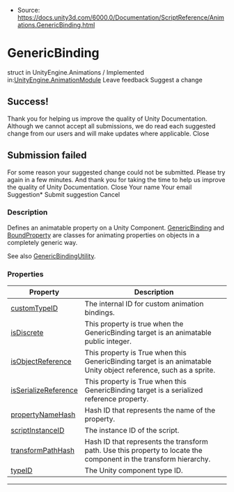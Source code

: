* Source: https://docs.unity3d.com/6000.0/Documentation/ScriptReference/Animations.GenericBinding.html

# GenericBinding
struct in UnityEngine.Animations
/
Implemented in:[UnityEngine.AnimationModule](https://docs.unity3d.com/6000.0/Documentation/ScriptReference/UnityEngine.AnimationModule.html)
Leave feedback
Suggest a change
## Success!
Thank you for helping us improve the quality of Unity Documentation. Although we cannot accept all submissions, we do read each suggested change from our users and will make updates where applicable.
Close
## Submission failed
For some reason your suggested change could not be submitted. Please <a>try again</a> in a few minutes. And thank you for taking the time to help us improve the quality of Unity Documentation.
Close
Your name Your email Suggestion* Submit suggestion
Cancel
### Description
Defines an animatable property on a Unity Component.
[GenericBinding](https://docs.unity3d.com/6000.0/Documentation/ScriptReference/Animations.GenericBinding.html) and [BoundProperty](https://docs.unity3d.com/6000.0/Documentation/ScriptReference/Animations.BoundProperty.html) are classes for animating properties on objects in a completely generic way.  
  
See also [GenericBindingUtility](https://docs.unity3d.com/6000.0/Documentation/ScriptReference/Animations.GenericBindingUtility.html).
### Properties
Property | Description  
---|---  
[customTypeID](https://docs.unity3d.com/6000.0/Documentation/ScriptReference/Animations.GenericBinding-customTypeID.html) | The internal ID for custom animation bindings.  
[isDiscrete](https://docs.unity3d.com/6000.0/Documentation/ScriptReference/Animations.GenericBinding-isDiscrete.html) | This property is true when the GenericBinding target is an animatable public integer.  
[isObjectReference](https://docs.unity3d.com/6000.0/Documentation/ScriptReference/Animations.GenericBinding-isObjectReference.html) | This property is True when this GenericBinding target is an animatable Unity object reference, such as a sprite.  
[isSerializeReference](https://docs.unity3d.com/6000.0/Documentation/ScriptReference/Animations.GenericBinding-isSerializeReference.html) | This property is True when this GenericBinding target is a serialized reference property.  
[propertyNameHash](https://docs.unity3d.com/6000.0/Documentation/ScriptReference/Animations.GenericBinding-propertyNameHash.html) | Hash ID that represents the name of the property.  
[scriptInstanceID](https://docs.unity3d.com/6000.0/Documentation/ScriptReference/Animations.GenericBinding-scriptInstanceID.html) | The instance ID of the script.  
[transformPathHash](https://docs.unity3d.com/6000.0/Documentation/ScriptReference/Animations.GenericBinding-transformPathHash.html) | Hash ID that represents the transform path. Use this property to locate the component in the transform hierarchy.  
[typeID](https://docs.unity3d.com/6000.0/Documentation/ScriptReference/Animations.GenericBinding-typeID.html) | The Unity component type ID.  
* * *

